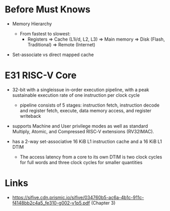 # Before Must Knows

* Memory Hierarchy
  * From fastest to slowest:
    * Registers => Cache (L1i/d, L2, L3) => Main memory => Disk (Flash, Traditional) => Remote (Internet)

* Set-associate vs direct mapped cache

# E31 RISC-V Core

* 32-bit with a singleissue in-order execution pipeline, with a peak sustainable 
  execution rate of one instruction per clock cycle
  * pipeline consists of 5 stages: instruction fetch, instruction decode and 
    register fetch, execute, data memory access, and register writeback

* supports Machine and User privilege modes as well as standard Multiply, Atomic, and 
  Compressed RISC‑V extensions (RV32IMAC).

* has a 2-way set-associative 16 KiB L1 instruction cache and a 16 KiB L1 DTIM
  * The access latency from a core to its own DTIM is two clock cycles for full words 
    and three clock cycles for smaller quantities

# Links

* https://sifive.cdn.prismic.io/sifive/034760b5-ac6a-4b1c-911c-f4148bb2c4a5_fe310-g002-v1p5.pdf (Chapter 3)
